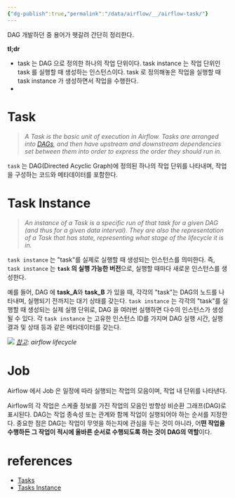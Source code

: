 ```yaml
---
{"dg-publish":true,"permalink":"/data/airflow/__/airflow-task/"}
---
```




DAG 개발하던 중 용어가 헷갈려 간단히 정리한다.

**tl;dr**
- task 는 DAG 으로 정의한 하나의 작업 단위이다. task instance 는 작업 단위인 task 를 실행할 때 생성하는 인스턴스이다. task 로 정의해놓은 작업을 실행할 때 task instance 가 생성하면서 작업을 수행한다.
- 

# Task

> *A Task is the basic unit of execution in Airflow. Tasks are arranged into [DAGs](https://airflow.apache.org/docs/apache-airflow/stable/core-concepts/dags.html), and then have upstream and downstream dependencies set between them into order to express the order they should run in.*

`task` 는 DAG(Directed Acyclic Graph)에 정의된 하나의 작업 단위를 나타내며, 작업을 구성하는 코드와 메타데이터를 포함한다.

# Task Instance

> *An instance of a Task is a specific run of that task for a given DAG (and thus for a given data interval). They are also the representation of a Task that has _state_, representing what stage of the lifecycle it is in.*

`task instance` 는 "task"를 실제로 실행할 때 생성되는 인스턴스를 의미한다. 즉, `task instance` 는 **`task` 의 실행 가능한 버전**으로, 실행할 때마다 새로운 인스턴스를 생성한다.

예를 들어, DAG 에 **task_A**와 **task_B** 가 있을 때, 각각의 "task"는 DAG의 노드를 나타내며, 실행되기 전까지는 대기 상태를 갖는다. `task instance` 는 각각의 "task"를 실행할 때 생성되는 실제 실행 단위로, DAG 을 여러번 실행하면 다수의 인스턴스가 생성될 수 있다. 각 `task instance` 는 고유한 인스턴스 ID를 가지며 DAG 실행 시간, 실행 결과 및 상태 등과 같은 메타데이터를 갖는다.

![](https://i.imgur.com/Urfh4r7.png)
*[참고](https://airflow.apache.org/docs/apache-airflow/stable/core-concepts/tasks.html#task-instances): airflow lifecycle*

# Job
Airflow 에서 Job 은 일정에 따라 실행되는 작업의 모음이며, 작업 내 단위를 나타낸다.

Airflow의 각 작업은 스케줄 정보를 가진 작업의 모음인 방향성 비순환 그래프(DAG)로 표시된다. DAG는 작업 종속성 또는 관계와 함께 작업이 실행되어야 하는 순서를 지정한다. 중요한 점은 DAG는 작업이 무엇을 하는지에 관심을 두는 것이 아니라, 어**떤 작업을 수행하든 그 작업이 적시에 올바른 순서로 수행되도록 하는 것이 DAG의 역할**이다.

# references
- [Tasks](https://airflow.apache.org/docs/apache-airflow/stable/core-concepts/tasks.html)
- [Tasks Instance](https://airflow.apache.org/docs/apache-airflow/stable/core-concepts/tasks.html#task-instances)